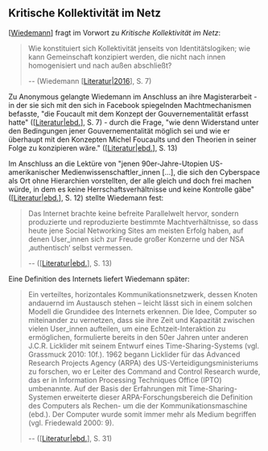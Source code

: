 ## Kritische Kollektivität im Netz

[[Wiedemann]] fragt im Vorwort zu _Kritische Kollektivität im Netz_: 
> Wie konstituiert sich Kollektivität jenseits von Identitätslogiken; wie kann Gemeinschaft konzipiert werden, die nicht nach innen homogenisiert und nach außen abschließt?
> 
> -- (Wiedemann [[Literatur|2016]], S. 7)

Zu Anonymous gelangte Wiedemann im Anschluss an ihre Magisterarbeit - in der sie sich mit den sich in Facebook spiegelnden Machtmechanismen befasste, "die Foucault mit dem Konzept der Gouvernementalität erfasst hatte" ([[Literatur|ebd.]], S. 7) - durch die Frage, "wie denn Widerstand unter den Bedingungen jener Gouvernementalität möglich sei und wie er überhaupt mit den Konzepten Michel Foucaults und den Theorien in seiner Folge zu konzipieren wäre." ([[Literatur|ebd.]], S. 13)

Im Anschluss an die Lektüre von "jenen 90er-Jahre-Utopien US-amerikanischer Medienwissenschaftler_innen […], die sich den Cyberspace als Ort ohne Hierarchien vorstellten, der alle gleich und doch frei machen würde, in dem es keine Herrschaftsverhältnisse und keine Kontrolle gäbe" ([[Literatur|ebd.]], S. 12) stellte Wiedemann fest:

> Das Internet brachte keine befreite Parallelwelt hervor, sondern produzierte und reproduzierte bestimmte Machtverhältnisse, so dass heute jene Social Networking Sites am meisten Erfolg haben, auf denen User_innen sich zur Freude großer Konzerne und der NSA ‚authentisch‘ selbst vermessen.
> 
> -- ([[Literatur|ebd.]], S. 13)

Eine Definition des Internets liefert Wiedemann später: 

> Ein verteiltes, horizontales Kommunikationsnetzwerk, dessen Knoten andauernd im Austausch stehen – leicht lässt sich in einem solchen Modell die Grundidee des Internets erkennen. Die Idee, Computer so miteinander zu vernetzen, dass sie ihre Zeit und Kapazität zwischen vielen User_innen aufteilen, um eine Echtzeit-Interaktion zu ermöglichen, formulierte bereits in den 50er Jahren unter anderen J.C.R. Licklider mit seinem Entwurf eines Time-Sharing-Systems (vgl. Grassmuck 2010: 10f.). 1962 begann Licklider für das Advanced Research Projects Agency (ARPA) des US-Verteidigungsministeriums zu forschen, wo er Leiter des Command and Control Research wurde, das er in Information Processing Techniques Office (IPTO) umbenannte. Auf der Basis der Erfahrungen mit Time-Sharing-Systemen erweiterte dieser ARPA-Forschungsbereich die Definition des Computers als Rechen- um die der Kommunikationsmaschine (ebd.). Der Computer wurde somit immer mehr als Medium begriffen (vgl. Friedewald 2000: 9).
> 
> -- ([[Literatur|ebd.]], S. 31)


[//begin]: # "Autogenerated link references for markdown compatibility"
[Wiedemann]: Wiedemann.md "Carolin Wiedemann"
[Literatur|2016]: Literatur.md "Literatur"
[Literatur|ebd.]: Literatur.md "Literatur"
[//end]: # "Autogenerated link references"